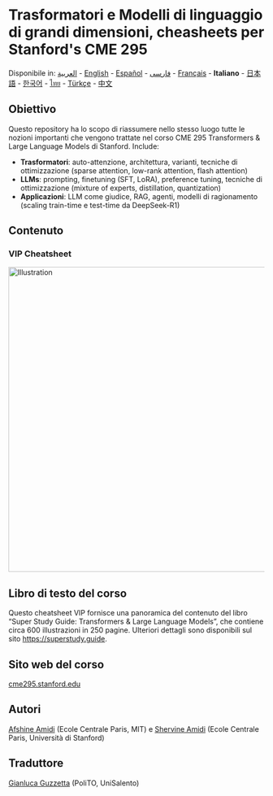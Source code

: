 # Trasformatori e Modelli di linguaggio di grandi dimensioni, cheasheets per Stanford's CME 295
Disponibile in: [العربية](https://github.com/afshinea/stanford-cme-295-transformers-large-language-models/tree/main/ar) - [English](https://github.com/afshinea/stanford-cme-295-transformers-large-language-models/tree/main/en) - [Español](https://github.com/afshinea/stanford-cme-295-transformers-large-language-models/tree/main/es) - [فارسی](https://github.com/afshinea/stanford-cme-295-transformers-large-language-models/tree/main/fa) - [Français](https://github.com/afshinea/stanford-cme-295-transformers-large-language-models/tree/main/fr) - **Italiano** - [日本語](https://github.com/afshinea/stanford-cme-295-transformers-large-language-models/tree/main/ja) - [한국어](https://github.com/afshinea/stanford-cme-295-transformers-large-language-models/tree/main/ko) - [ไทย](https://github.com/afshinea/stanford-cme-295-transformers-large-language-models/tree/main/th) - [Türkçe](https://github.com/afshinea/stanford-cme-295-transformers-large-language-models/tree/main/tr) - [中文](https://github.com/afshinea/stanford-cme-295-transformers-large-language-models/tree/main/zh)

## Obiettivo
Questo repository ha lo scopo di riassumere nello stesso luogo tutte le nozioni importanti che vengono trattate nel corso CME 295 Transformers & Large Language Models di Stanford. Include:
- **Trasformatori**: auto-attenzione, architettura, varianti, tecniche di ottimizzazione (sparse attention, low-rank attention, flash attention)
- **LLMs**: prompting, finetuning (SFT, LoRA), preference tuning, tecniche di ottimizzazione (mixture of experts, distillation, quantization)
- **Applicazioni**: LLM come giudice, RAG, agenti, modelli di ragionamento (scaling train-time e test-time da DeepSeek-R1)

## Contenuto
### VIP Cheatsheet
<a href="https://github.com/afshinea/stanford-cme-295-transformers-large-language-models/blob/main/it/cheatsheet-transformers-large-language-models.pdf"><img src="https://cme295.stanford.edu/cheatsheet-it.png" alt="Illustration" width="600px"/></a>

## Libro di testo del corso
Questo cheatsheet VIP fornisce una panoramica del contenuto del libro “Super Study Guide: Transformers & Large Language Models”, che contiene circa 600 illustrazioni in 250 pagine. Ulteriori dettagli sono disponibili sul sito https://superstudy.guide.

## Sito web del corso
[cme295.stanford.edu](https://cme295.stanford.edu/)

## Autori
[Afshine Amidi](https://www.linkedin.com/in/afshineamidi/) (Ecole Centrale Paris, MIT) e [Shervine Amidi](https://www.linkedin.com/in/shervineamidi/) (Ecole Centrale Paris, Università di Stanford)

## Traduttore
[Gianluca Guzzetta](https://www.linkedin.com/in/gianluca-guzzetta-1a778015b/) (PoliTO, UniSalento) 
